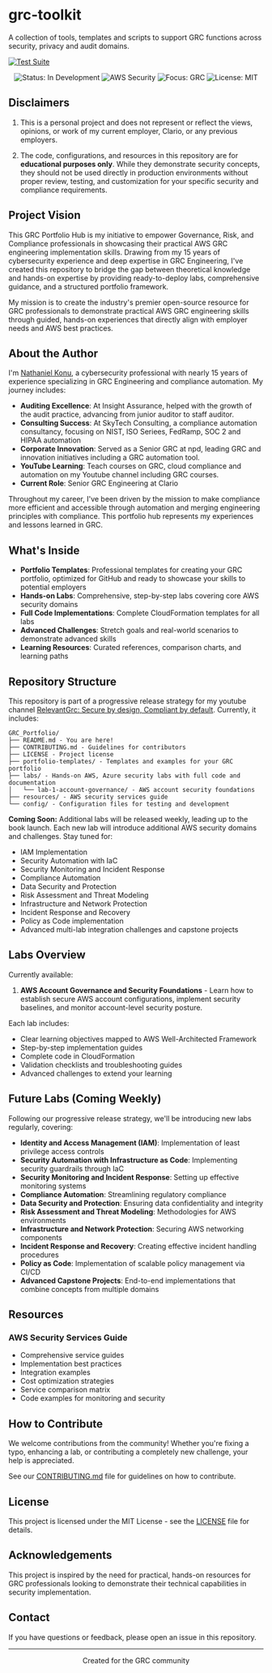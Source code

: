 # grc-toolkit
A collection of tools, templates and scripts to support GRC functions across security, privacy and audit domains. 

  [![Test Suite](https://github.com/ajy0127/grc_portfolio/actions/workflows/test.yml/badge.svg)](https://github.com/ajy0127/grc_portfolio/actions/workflows/test.yml)

<p align="center">
  <img src="https://img.shields.io/badge/Status-In%20Development-yellow" alt="Status: In Development">
  <img src="https://img.shields.io/badge/AWS-Security-orange" alt="AWS Security">
  <img src="https://img.shields.io/badge/Focus-GRC-blue" alt="Focus: GRC">
  <img src="https://img.shields.io/badge/License-MIT-green" alt="License: MIT">
</p>

## Disclaimers

1. This is a personal project and does not represent or reflect the views, opinions, or work of my current employer, Clario, or any previous employers.

2. The code, configurations, and resources in this repository are for **educational purposes only**. While they demonstrate security concepts, they should not be used directly in production environments without proper review, testing, and customization for your specific security and compliance requirements.

## Project Vision

This GRC Portfolio Hub is my initiative to empower Governance, Risk, and Compliance professionals in showcasing their practical AWS GRC engineering implementation skills. Drawing from my 15 years of cybersecurity experience and deep expertise in GRC Engineering, I've created this repository to bridge the gap between theoretical knowledge and hands-on expertise by providing ready-to-deploy labs, comprehensive guidance, and a structured portfolio framework.

My mission is to create the industry's premier open-source resource for GRC professionals to demonstrate practical AWS GRC engineering skills through guided, hands-on experiences that directly align with employer needs and AWS best practices.

## About the Author

I'm [Nathaniel Konu](https://www.linkedin.com/in/nkonu/), a cybersecurity professional with nearly 15 years of experience specializing in GRC Engineering and compliance automation. My journey includes:

- **Auditing Excellence**: At Insight Assurance, helped with the growth of the audit practice, advancing from junior auditor to staff auditor.
- **Consulting Success**: At SkyTech Consulting, a compliance automation consultancy, focusing on NIST, ISO Seriees, FedRamp, SOC 2 and HIPAA automation
- **Corporate Innovation**: Served as a Senior GRC at npd, leading GRC and innovation initiatives including a GRC automation tool. 
- **YouTube Learning**: Teach courses on GRC, cloud compliance and automation on my Youtube channel including GRC courses. 
- **Current Role**: Senior GRC Engineering at Clario

Throughout my career, I've been driven by the mission to make compliance more efficient and accessible through automation and merging engineering principles with compliance. This portfolio hub represents my experiences and lessons learned in GRC.

## What's Inside

- **Portfolio Templates**: Professional templates for creating your GRC portfolio, optimized for GitHub and ready to showcase your skills to potential employers
- **Hands-on Labs**: Comprehensive, step-by-step labs covering core AWS security domains
- **Full Code Implementations**: Complete CloudFormation templates for all labs
- **Advanced Challenges**: Stretch goals and real-world scenarios to demonstrate advanced skills
- **Learning Resources**: Curated references, comparison charts, and learning paths

## Repository Structure

This repository is part of a progressive release strategy for my youtube channel  [RelevantGrc: Secure by design, Compliant by default](https://www.youtube.com/channel/UClRL3C3I8eWrlbISV1n1Bgg). Currently, it includes:

```
GRC_Portfolio/
├── README.md - You are here!
├── CONTRIBUTING.md - Guidelines for contributors
├── LICENSE - Project license
├── portfolio-templates/ - Templates and examples for your GRC portfolio
├── labs/ - Hands-on AWS, Azure security labs with full code and documentation
│   └── lab-1-account-governance/ - AWS account security foundations 
├── resources/ - AWS security services guide
└── config/ - Configuration files for testing and development
```

**Coming Soon:** Additional labs will be released weekly, leading up to the book launch. Each new lab will introduce additional AWS security domains and challenges. Stay tuned for:

- IAM Implementation
- Security Automation with IaC
- Security Monitoring and Incident Response
- Compliance Automation
- Data Security and Protection
- Risk Assessment and Threat Modeling
- Infrastructure and Network Protection
- Incident Response and Recovery
- Policy as Code implementation
- Advanced multi-lab integration challenges and capstone projects

## Labs Overview

Currently available:

1. **AWS Account Governance and Security Foundations** - Learn how to establish secure AWS account configurations, implement security baselines, and monitor account-level security posture.

Each lab includes:
- Clear learning objectives mapped to AWS Well-Architected Framework
- Step-by-step implementation guides
- Complete code in CloudFormation
- Validation checklists and troubleshooting guides
- Advanced challenges to extend your learning

## Future Labs (Coming Weekly)

Following our progressive release strategy, we'll be introducing new labs regularly, covering:

- **Identity and Access Management (IAM)**: Implementation of least privilege access controls
- **Security Automation with Infrastructure as Code**: Implementing security guardrails through IaC
- **Security Monitoring and Incident Response**: Setting up effective monitoring systems
- **Compliance Automation**: Streamlining regulatory compliance
- **Data Security and Protection**: Ensuring data confidentiality and integrity
- **Risk Assessment and Threat Modeling**: Methodologies for AWS environments
- **Infrastructure and Network Protection**: Securing AWS networking components
- **Incident Response and Recovery**: Creating effective incident handling procedures
- **Policy as Code**: Implementation of scalable policy management via CI/CD
- **Advanced Capstone Projects**: End-to-end implementations that combine concepts from multiple domains

## Resources

### AWS Security Services Guide
- Comprehensive service guides
- Implementation best practices
- Integration examples
- Cost optimization strategies
- Service comparison matrix
- Code examples for monitoring and security


## How to Contribute

We welcome contributions from the community! Whether you're fixing a typo, enhancing a lab, or contributing a completely new challenge, your help is appreciated.

See our [CONTRIBUTING.md](CONTRIBUTING.md) file for guidelines on how to contribute.

## License

This project is licensed under the MIT License - see the [LICENSE](LICENSE) file for details.

## Acknowledgements

This project is inspired by the need for practical, hands-on resources for GRC professionals looking to demonstrate their technical capabilities in security implementation.

## Contact

If you have questions or feedback, please open an issue in this repository.

---

<p align="center">Created for the GRC community</p>
